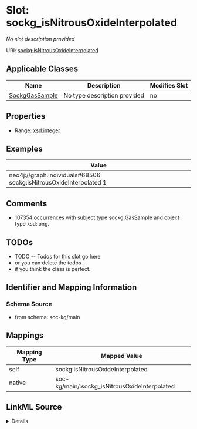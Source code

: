 

# Slot: sockg_isNitrousOxideInterpolated


_No slot description provided_





URI: [sockg:isNitrousOxideInterpolated](http://www.semanticweb.org/sockg/ontologies/2024/0/soil-carbon-ontology/isNitrousOxideInterpolated)



<!-- no inheritance hierarchy -->





## Applicable Classes

| Name | Description | Modifies Slot |
| --- | --- | --- |
| [SockgGasSample](../classes/SockgGasSample.md) | No type description provided |  no  |







## Properties

* Range: [xsd:integer](http://www.w3.org/2001/XMLSchema#integer)






## Examples

| Value |
| --- |
| neo4j://graph.individuals#68506 sockg:isNitrousOxideInterpolated 1 |

## Comments

* 107354 occurrences with subject type sockg:GasSample and object type xsd:long.

## TODOs

* TODO -- Todos for this slot go here
* or you can delete the todos
* if you think the class is perfect.

## Identifier and Mapping Information







### Schema Source


* from schema: soc-kg/main




## Mappings

| Mapping Type | Mapped Value |
| ---  | ---  |
| self | sockg:isNitrousOxideInterpolated |
| native | soc-kg/main/:sockg_isNitrousOxideInterpolated |




## LinkML Source

<details>
```yaml
name: sockg_isNitrousOxideInterpolated
description: No slot description provided
todos:
- TODO -- Todos for this slot go here
- or you can delete the todos
- if you think the class is perfect.
comments:
- 107354 occurrences with subject type sockg:GasSample and object type xsd:long.
examples:
- value: neo4j://graph.individuals#68506 sockg:isNitrousOxideInterpolated 1
from_schema: soc-kg/main
rank: 1000
slot_uri: sockg:isNitrousOxideInterpolated
alias: sockg_isNitrousOxideInterpolated
domain_of:
- sockg_GasSample
range: integer

```
</details>